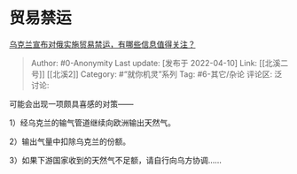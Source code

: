 # 贸易禁运
[乌克兰宣布对俄实施贸易禁运，有哪些信息值得关注？](https://www.zhihu.com/question/527096640/answer/2432896021)

> Author: #0-Anonymity
> Last update: [发布于 2022-04-10]
> Link: [[北溪二号]] [[北溪2]]
> Category: #“就你机灵”系列
> Tag: #6-其它/杂论
> 评论区:
> 泛讨论:

可能会出现一项颇具喜感的对策——

1）经乌克兰的输气管道继续向欧洲输出天然气。

2）输出气量中扣除乌克兰的份额。

3）如果下游国家收到的天然气不足额，请自行向乌方协调……
